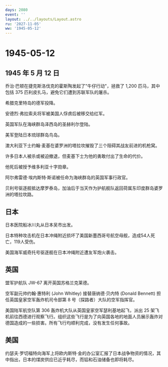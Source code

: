```yaml
---
days: 2080
event: ''
layout: ../../layouts/Layout.astro
ru: '2027-11-05'
ww: '1945-05-12'
---
```


# 1945-05-12

## 1945 年 5 月 12 日

乔治·巴顿在捷克斯洛伐克的霍斯陶发起了"牛仔行动"，拯救了 1,200
匹马，其中包括 375 匹利皮扎马，避免它们遭到苏联军队的屠杀。

希腊克里特岛的德军投降。

安德烈·弗拉索夫将军被美国人俘虏后被移交给红军。

英国军队在海峡群岛泽西岛的圣赫利尔登陆。

美军登陆日本琉球群岛鸟岛。

澳大利亚下士约翰·麦基在婆罗洲的塔拉坎摧毁了三个阻碍其战友前进的机枪窝。

许多日本人被杀或被迫撤退，但麦基下士为他的勇敢付出了生命的代价。

他死后被授予维多利亚十字勋章。

阿尔弗雷德·埃内斯特·斯诺被任命为海峡群岛的英国军事行政官。

贝利号驱逐舰抵达摩罗泰岛，加油后于当天作为护航舰队返回荷属东印度群岛婆罗洲的塔拉坎路。

## 日本

日本医院船冰川丸从日本吴市出发。

日本特种攻击机在日本冲绳附近损坏了美国新墨西哥号航空母舰，造成54人死亡，119人受伤。

美国海军威奇托号驱逐舰在日本冲绳附近遭友军炮火袭击。

## 英国

盟军护航队 JW-67 离开英国苏格兰克莱德。

空军副元帅约翰·惠特利 (John Whitley) 接替唐纳德·贝内特 (Donald Bennett)
担任英国皇家空军轰炸机司令部第 8 号（探路者）大队的空军指挥官。

美国陆军航空队第 306 轰炸机大队从英国皇家空军瑟利基地起飞，派出 25
架飞机前往西德进行观察飞行。组织这些飞行是为了向英国各地的地面人员展示轰炸对德国造成的一些损害。所有飞行均顺利完成，没有发生任何事故。

## 美国

约瑟夫·罗切福特向海军上将欧内斯特·金的办公室汇报了日本战争物资的情况，其中指出，日本的煤炭供应已近乎耗尽，而铝和石油储备也即将耗尽。